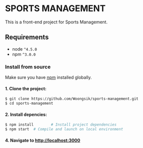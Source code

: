 # SPORTS MANAGEMENT

This is a front-end project for Sports Management.

## Requirements

- node `^4.5.0`
- npm `^3.0.0`

### Install from source

Make sure you have [npm](https://www.npmjs.com/get-npm) installed globally.

#### 1. Clone the project:

```bash
$ git clone https://github.com/Woongsik/sports-management.git
$ cd sports-management
```

#### 2. Install depencies:

```bash
$ npm install        # Install project dependencies
$ npm start  # Compile and launch on local environment
```

#### 4. Navigate to [http://localhost:3000](http://localhost:3000)
